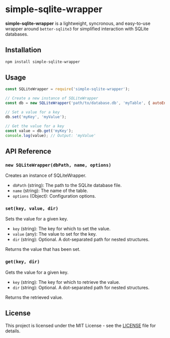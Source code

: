 # simple-sqlite-wrapper

**simple-sqlite-wrapper** is a lightweight, syncronous, and easy-to-use wrapper around `better-sqlite3` for simplified interaction with SQLite databases.

## Installation

```bash
npm install simple-sqlite-wrapper
```

## Usage

```javascript
const SQLiteWrapper = require('simple-sqlite-wrapper');

// Create a new instance of SQLiteWrapper
const db = new SQLiteWrapper('path/to/database.db', 'myTable', { autoEnsure: { defaultValue: 'example' } });

// Set a value for a key
db.set('myKey', 'myValue');

// Get the value for a key
const value = db.get('myKey');
console.log(value); // Output: 'myValue'
```

## API Reference

### `new SQLiteWrapper(dbPath, name, options)`

Creates an instance of SQLiteWrapper.

- `dbPath` (string): The path to the SQLite database file.
- `name` (string): The name of the table.
- `options` (Object): Configuration options.

### `set(key, value, dir)`

Sets the value for a given key.

- `key` (string): The key for which to set the value.
- `value` (any): The value to set for the key.
- `dir` (string): Optional. A dot-separated path for nested structures.

Returns the value that has been set.

### `get(key, dir)`

Gets the value for a given key.

- `key` (string): The key for which to retrieve the value.
- `dir` (string): Optional. A dot-separated path for nested structures.

Returns the retrieved value.

## License

This project is licensed under the MIT License - see the [LICENSE](LICENSE) file for details.
